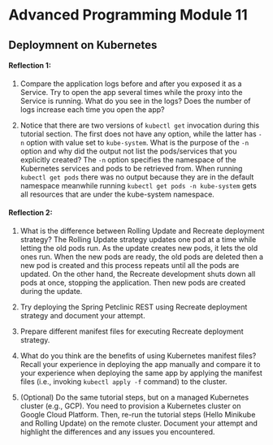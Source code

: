 # Advanced Programming Module 11

## Deploymnent on Kubernetes

#### Reflection 1: 

1. Compare the application logs before and after you exposed it as a Service. Try to open the app several times while the proxy into the Service is running. What do you see in the logs? Does the number of logs increase each time you open the app?


2. Notice that there are two versions of `kubectl get` invocation during this tutorial section. The first does not have any option, while the latter has `-n` option with value set to `kube-system`. What is the purpose of the `-n` option and why did the output not list the pods/services that you explicitly created?
The `-n` option specifies the namespace of the Kubernetes services and pods to be retrieved from. When running `kubectl get pods` there was no output because they are in the default namespace meanwhile running `kubectl get pods -n kube-system` gets all resources that are under the kube-system namespace. 


#### Reflection 2:

1. What is the difference between Rolling Update and Recreate deployment strategy?
The Rolling Update strategy updates one pod at a time while letting the old pods run. As the update creates new pods, it lets the old ones run. When the new pods are ready, the old pods are deleted then a new pod is created and this process repeats until all the pods are updated.
On the other hand, the Recreate development shuts down all pods at once, stopping the application. Then new pods are created during the update.

2.  Try deploying the Spring Petclinic REST using Recreate deployment strategy and document your attempt.

3. Prepare different manifest files for executing Recreate deployment strategy.
4. What do you think are the benefits of using Kubernetes manifest files? Recall your experience in deploying the app manually and compare it to your experience when deploying the same app by applying the manifest files (i.e., invoking `kubectl apply -f` command) to the cluster.

5. (Optional) Do the same tutorial steps, but on a managed Kubernetes cluster (e.g., GCP). You need to provision a Kubernetes cluster on Google Cloud Platform. Then, re-run the tutorial steps (Hello Minikube and Rolling Update) on the remote cluster. Document your attempt and highlight the differences and any issues you encountered.

